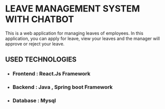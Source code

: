 # LEAVE MANAGEMENT SYSTEM WITH CHATBOT
This is a web application for managing leaves of
employees. In this application, you can apply for leave,
view your leaves and the manager will approve or reject
your leave.
## USED TECHNOLOGIES

- ### Frontend : React.Js Framework 
- ### Backend : Java , Spring boot Framework
- ### Database : Mysql
